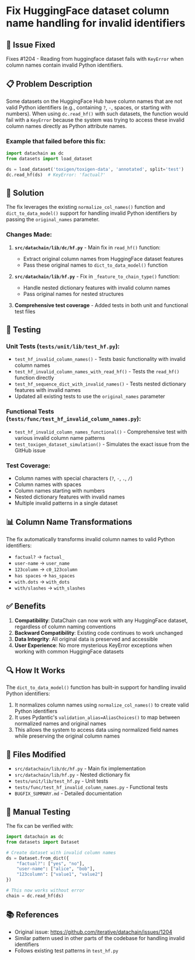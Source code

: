 # Fix HuggingFace dataset column name handling for invalid identifiers

## 🐛 Issue Fixed

Fixes #1204 - Reading from huggingface dataset fails with `KeyError` when column names contain invalid Python identifiers.

## 📋 Problem Description

Some datasets on the HuggingFace Hub have column names that are not valid Python identifiers (e.g., containing `?`, `-`, spaces, or starting with numbers). When using `dc.read_hf()` with such datasets, the function would fail with a `KeyError` because the system was trying to access these invalid column names directly as Python attribute names.

### Example that failed before this fix:
```python
import datachain as dc
from datasets import load_dataset

ds = load_dataset('toxigen/toxigen-data', 'annotated', split='test')
dc.read_hf(ds)  # KeyError: 'factual?'
```

## 🔧 Solution

The fix leverages the existing `normalize_col_names()` function and `dict_to_data_model()` support for handling invalid Python identifiers by passing the `original_names` parameter.

### Changes Made:

1. **`src/datachain/lib/dc/hf.py`** - Main fix in `read_hf()` function:
   - Extract original column names from HuggingFace dataset features
   - Pass these original names to `dict_to_data_model()` function

2. **`src/datachain/lib/hf.py`** - Fix in `_feature_to_chain_type()` function:
   - Handle nested dictionary features with invalid column names
   - Pass original names for nested structures

3. **Comprehensive test coverage** - Added tests in both unit and functional test files

## 🧪 Testing

### Unit Tests (`tests/unit/lib/test_hf.py`):
- `test_hf_invalid_column_names()` - Tests basic functionality with invalid column names
- `test_hf_invalid_column_names_with_read_hf()` - Tests the `read_hf()` function directly
- `test_hf_sequence_dict_with_invalid_names()` - Tests nested dictionary features with invalid names
- Updated all existing tests to use the `original_names` parameter

### Functional Tests (`tests/func/test_hf_invalid_column_names.py`):
- `test_hf_invalid_column_names_functional()` - Comprehensive test with various invalid column name patterns
- `test_toxigen_dataset_simulation()` - Simulates the exact issue from the GitHub issue

### Test Coverage:
- Column names with special characters (`?`, `-`, `.`, `/`)
- Column names with spaces
- Column names starting with numbers
- Nested dictionary features with invalid names
- Multiple invalid patterns in a single dataset

## 📊 Column Name Transformations

The fix automatically transforms invalid column names to valid Python identifiers:
- `factual?` → `factual_`
- `user-name` → `user_name`
- `123column` → `c0_123column`
- `has spaces` → `has_spaces`
- `with.dots` → `with_dots`
- `with/slashes` → `with_slashes`

## ✅ Benefits

1. **Compatibility**: DataChain can now work with any HuggingFace dataset, regardless of column naming conventions
2. **Backward Compatibility**: Existing code continues to work unchanged
3. **Data Integrity**: All original data is preserved and accessible
4. **User Experience**: No more mysterious KeyError exceptions when working with common HuggingFace datasets

## 🔍 How It Works

The `dict_to_data_model()` function has built-in support for handling invalid Python identifiers:
1. It normalizes column names using `normalize_col_names()` to create valid Python identifiers
2. It uses Pydantic's `validation_alias=AliasChoices()` to map between normalized names and original names
3. This allows the system to access data using normalized field names while preserving the original column names

## 📁 Files Modified

- `src/datachain/lib/dc/hf.py` - Main fix implementation
- `src/datachain/lib/hf.py` - Nested dictionary fix
- `tests/unit/lib/test_hf.py` - Unit tests
- `tests/func/test_hf_invalid_column_names.py` - Functional tests
- `BUGFIX_SUMMARY.md` - Detailed documentation

## 🧪 Manual Testing

The fix can be verified with:
```python
import datachain as dc
from datasets import Dataset

# Create dataset with invalid column names
ds = Dataset.from_dict({
    "factual?": ["yes", "no"],
    "user-name": ["alice", "bob"],
    "123column": ["value1", "value2"]
})

# This now works without error
chain = dc.read_hf(ds)
```

## 📚 References

- Original issue: https://github.com/iterative/datachain/issues/1204
- Similar pattern used in other parts of the codebase for handling invalid identifiers
- Follows existing test patterns in `test_hf.py`
